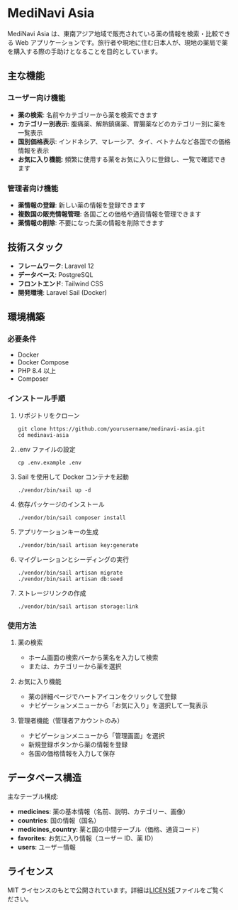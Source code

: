 # MediNavi Asia

MediNavi Asia は、東南アジア地域で販売されている薬の情報を検索・比較できる Web アプリケーションです。旅行者や現地に住む日本人が、現地の薬局で薬を購入する際の手助けとなることを目的としています。

## 主な機能

### ユーザー向け機能

-   **薬の検索**: 名前やカテゴリーから薬を検索できます
-   **カテゴリー別表示**: 腹痛薬、解熱鎮痛薬、胃腸薬などのカテゴリー別に薬を一覧表示
-   **国別価格表示**: インドネシア、マレーシア、タイ、ベトナムなど各国での価格情報を表示
-   **お気に入り機能**: 頻繁に使用する薬をお気に入りに登録し、一覧で確認できます

### 管理者向け機能

-   **薬情報の登録**: 新しい薬の情報を登録できます
-   **複数国の販売情報管理**: 各国ごとの価格や通貨情報を管理できます
-   **薬情報の削除**: 不要になった薬の情報を削除できます

## 技術スタック

-   **フレームワーク**: Laravel 12
-   **データベース**: PostgreSQL
-   **フロントエンド**: Tailwind CSS
-   **開発環境**: Laravel Sail (Docker)

## 環境構築

### 必要条件

-   Docker
-   Docker Compose
-   PHP 8.4 以上
-   Composer

### インストール手順

1. リポジトリをクローン

    ```
    git clone https://github.com/yourusername/medinavi-asia.git
    cd medinavi-asia
    ```

2. .env ファイルの設定

    ```
    cp .env.example .env
    ```

3. Sail を使用して Docker コンテナを起動

    ```
    ./vendor/bin/sail up -d
    ```

4. 依存パッケージのインストール

    ```
    ./vendor/bin/sail composer install
    ```

5. アプリケーションキーの生成

    ```
    ./vendor/bin/sail artisan key:generate
    ```

6. マイグレーションとシーディングの実行

    ```
    ./vendor/bin/sail artisan migrate
    ./vendor/bin/sail artisan db:seed
    ```

7. ストレージリンクの作成
    ```
    ./vendor/bin/sail artisan storage:link
    ```

### 使用方法

1. 薬の検索

    - ホーム画面の検索バーから薬名を入力して検索
    - または、カテゴリーから薬を選択

2. お気に入り機能

    - 薬の詳細ページでハートアイコンをクリックして登録
    - ナビゲーションメニューから「お気に入り」を選択して一覧表示

3. 管理者機能（管理者アカウントのみ）
    - ナビゲーションメニューから「管理画面」を選択
    - 新規登録ボタンから薬の情報を登録
    - 各国の価格情報を入力して保存

## データベース構造

主なテーブル構成:

-   **medicines**: 薬の基本情報（名前、説明、カテゴリー、画像）
-   **countries**: 国の情報（国名）
-   **medicines_country**: 薬と国の中間テーブル（価格、通貨コード）
-   **favorites**: お気に入り情報（ユーザー ID、薬 ID）
-   **users**: ユーザー情報

## ライセンス

MIT ライセンスのもとで公開されています。詳細は[LICENSE](LICENSE)ファイルをご覧ください。
